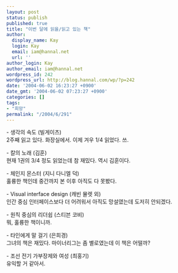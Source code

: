 ```yaml
---
layout: post
status: publish
published: true
title: "이번 달에 읽을/읽고 있는 책"
author:
  display_name: Kay
  login: Kay
  email: iam@hannal.net
  url: ''
author_login: Kay
author_email: iam@hannal.net
wordpress_id: 242
wordpress_url: http://blog.hannal.com/wp/?p=242
date: '2004-06-02 16:23:27 +0900'
date_gmt: '2004-06-02 07:23:27 +0900'
categories: []
tags:
- "희망"
permalink: "/2004/6/291"
---
```

<p>- 생각의 속도 (빌게이츠)<br />
2주째 읽고 있다. 화장실에서. 이제 겨우 1/4 읽었다. 쓰.</p>
<p>- 칼의 노래 (김훈)<br />
현재 1권의 3/4 정도 읽었는데 참 재밌다. 역시 김훈이다.</p>
<p>- 체인지 몬스터 (지니 다니엘 덕)<br />
훌륭한 책인데 중간까지 본 이후 아직도 다 못봤다.</p>
<p>- Visual interface design (캐빈 뮬렛 외)<br />
인간 중심 인터페이스보다 더 어려워서 아직도 망설였는데 도저히 안되겠다.</p>
<p>- 원칙 중심의 리더쉽 (스티븐 코비)<br />
뭐, 훌륭한 책이니까.</p>
<p>- 타인에게 말 걸기 (은희경)<br />
그녀의 책은 재밌다. 마이너리그는 좀 별로였는데 이 책은 어떨까?</p>
<p>- 조선 전기 가부장제와 여성 (최홍기)<br />
유익할 거 같아서.</p>
